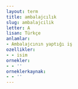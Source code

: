 ```yaml
---
layout: term
title: ambalajcılık
slug: ambalajcilik
letter: A
lisan: Türkçe
anlamlar:
- Ambalajcının yaptığı iş
ozellikler:
- - isim
ornekler:
- - ''
orneklerkaynak:
- - ''
---
```

